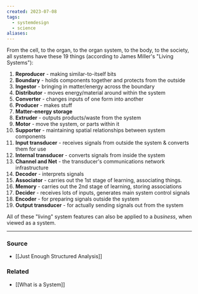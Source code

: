 ```yaml
---
created: 2023-07-08
tags:
  - systemdesign
  - science
aliases:
---
```

From the cell, to the organ, to the organ system, to the body, to the society, all systems have these 19 things (according to James Miller's "Living Systems"):
1. **Reproducer** - making similar-to-itself bits
2. **Boundary** - holds components together and protects from the outside
3. **Ingestor** - bringing in matter/energy across the boundary
4. **Distributor** - moves energy/material around within the system
5. **Converter** - changes inputs of one form into another
6. **Producer** - makes stuff
7. **Matter-energy storage**
8. **Extruder** - outputs products/waste from the system
9. **Motor** - move the system, or parts within it
10. **Supporter** - maintaining spatial relationships between system components
11. **Input transducer** - receives signals from outside the system & converts them for use
12. **Internal transducer** - converts signals from inside the system
13. **Channel and Net** - the transducer's communications network infrastructure
14. **Decoder** - interprets signals
15. **Associator** - carries out the 1st stage of learning, associating things.
16. **Memory** - carries out the 2nd stage of learning, storing associations
17. **Decider** - receives lots of inputs, generates main system control signals
18. **Encoder** - for preparing signals outside the system
19. **Output transducer** - for actually sending signals out from the system

All of these "living" system features can also be applied to a *business*, when viewed as a system.

---
### Source
- [[Just Enough Structured Analysis]]

### Related
- [[What is a System]]